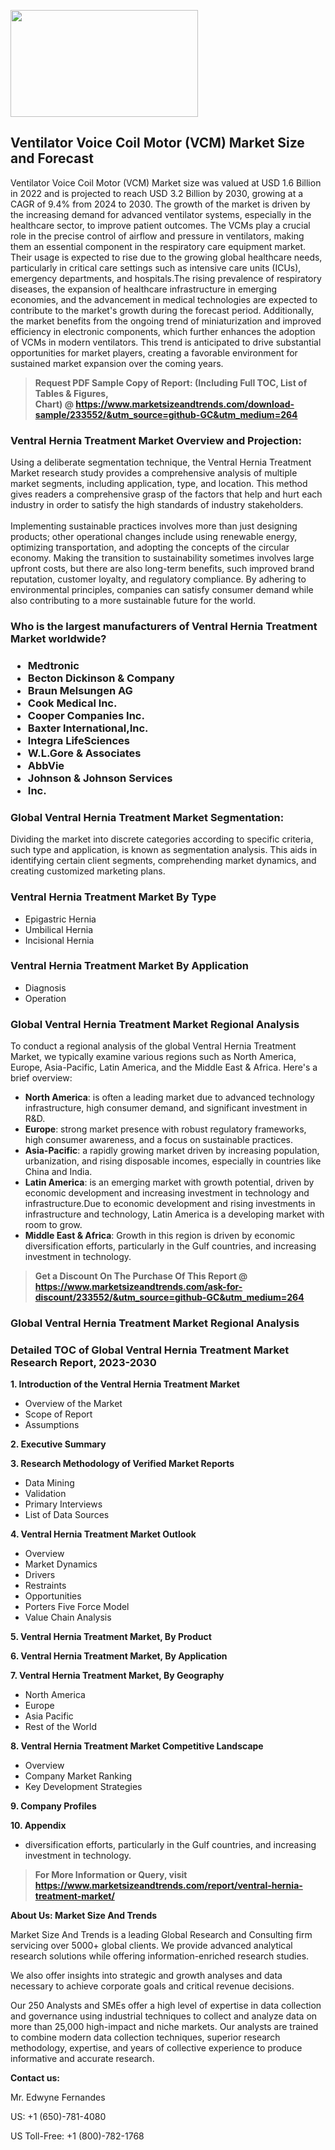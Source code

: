 <p><img class="alignnone size-medium wp-image-20088" src="https://ffe5etoiles.com/wp-content/uploads/2024/12/MST1-300x171.png" alt="" width="300" height="171" /></p><h2>Ventilator Voice Coil Motor (VCM) Market Size and Forecast</h2><p>Ventilator Voice Coil Motor (VCM) Market size was valued at USD 1.6 Billion in 2022 and is projected to reach USD 3.2 Billion by 2030, growing at a CAGR of 9.4% from 2024 to 2030. The growth of the market is driven by the increasing demand for advanced ventilator systems, especially in the healthcare sector, to improve patient outcomes. The VCMs play a crucial role in the precise control of airflow and pressure in ventilators, making them an essential component in the respiratory care equipment market. Their usage is expected to rise due to the growing global healthcare needs, particularly in critical care settings such as intensive care units (ICUs), emergency departments, and hospitals.The rising prevalence of respiratory diseases, the expansion of healthcare infrastructure in emerging economies, and the advancement in medical technologies are expected to contribute to the market's growth during the forecast period. Additionally, the market benefits from the ongoing trend of miniaturization and improved efficiency in electronic components, which further enhances the adoption of VCMs in modern ventilators. This trend is anticipated to drive substantial opportunities for market players, creating a favorable environment for sustained market expansion over the coming years.</p></p><blockquote id="" class=""><strong>Request PDF Sample Copy of Report: (Including Full TOC, List of Tables &amp; Figures, Chart)&nbsp;@&nbsp;<strong><a href="https://www.marketsizeandtrends.com/download-sample/233552/&utm_source=github-GC&utm_medium=264" target="_blank">https://www.marketsizeandtrends.com/download-sample/233552/&utm_source=github-GC&utm_medium=264</a></strong></strong></blockquote><h3 id="" class="">Ventral Hernia Treatment Market&nbsp;Overview and Projection:</h3><p id="" class="">Using a deliberate segmentation technique, the Ventral Hernia Treatment Market research study provides a comprehensive analysis of multiple market segments, including application, type, and location. This method gives readers a comprehensive grasp of the factors that help and hurt each industry in order to satisfy the high standards of industry stakeholders. <br /> <br />Implementing sustainable practices involves more than just designing products; other operational changes include using renewable energy, optimizing transportation, and adopting the concepts of the circular economy. Making the transition to sustainability sometimes involves large upfront costs, but there are also long-term benefits, such improved brand reputation, customer loyalty, and regulatory compliance. By adhering to environmental principles, companies can satisfy consumer demand while also contributing to a more sustainable future for the world.</p><h3 id="" class="">Who is the largest manufacturers of&nbsp;Ventral Hernia Treatment Market worldwide?</h3><h3 class=""><p><ul><li>Medtronic </li><li> Becton Dickinson & Company </li><li> Braun Melsungen AG </li><li> Cook Medical lnc. </li><li> Cooper Companies Inc. </li><li> Baxter lnternational,Inc. </li><li> lntegra LifeSciences </li><li> W.L.Gore & Associates </li><li> AbbVie </li><li> Johnson & Johnson Services </li><li> Inc.</li></ul></p></h3><h3 id="" class="">Global&nbsp;Ventral Hernia Treatment Market Segmentation:</h3><p id="" class="">Dividing the market into discrete categories according to specific criteria, such type and application, is known as segmentation analysis. This aids in identifying certain client segments, comprehending market dynamics, and creating customized marketing plans.</p><h3 id="" class="">Ventral Hernia Treatment Market&nbsp;By Type</h3><p><p><ul><li>Epigastric Hernia</li><li> Umbilical Hernia</li><li> Incisional Hernia</p></li></ul></p></p><h3 id="" class="">Ventral Hernia Treatment Market&nbsp;By Application</h3><p class=""><p><ul><li>Diagnosis</li><li> Operation</li></ul></p></p><h3 id="" class="">Global Ventral Hernia Treatment Market Regional Analysis</h3><p id="" class="">To conduct a regional analysis of the global Ventral Hernia Treatment Market, we typically examine various regions such as North America, Europe, Asia-Pacific, Latin America, and the Middle East &amp; Africa. Here's a brief overview:</p><ul><li><strong>North America</strong>: is often a leading market due to advanced technology infrastructure, high consumer demand, and significant investment in R&amp;D.</li><li><strong>Europe</strong>: strong market presence with robust regulatory frameworks, high consumer awareness, and a focus on sustainable practices.</li><li><strong>Asia-Pacific</strong>: a rapidly growing market driven by increasing population, urbanization, and rising disposable incomes, especially in countries like China and India.</li><li><strong>Latin America</strong>: is an emerging market with growth potential, driven by economic development and increasing investment in technology and infrastructure.Due to economic development and rising investments in infrastructure and technology, Latin America is a developing market with room to grow.</li><li><strong>Middle East &amp; Africa</strong>: Growth in this region is driven by economic diversification efforts, particularly in the Gulf countries, and increasing investment in technology.</li></ul><blockquote id="" class=""><strong>Get a Discount On The Purchase Of This Report @ <strong><a href="https://www.marketsizeandtrends.com/ask-for-discount/233552/&utm_source=github-GC&utm_medium=264" target="_blank">https://www.marketsizeandtrends.com/ask-for-discount/233552/&utm_source=github-GC&utm_medium=264</a></strong></strong></blockquote><h3 id="" class="">Global Ventral Hernia Treatment Market Regional Analysis</h3><h3 id="" class="">Detailed TOC of Global Ventral Hernia Treatment Market Research Report, 2023-2030</h3><p id="" class=""><strong>1. Introduction of the Ventral Hernia Treatment Market</strong></p><ul><li>Overview of the Market</li><li>Scope of Report</li><li>Assumptions</li></ul><p id="" class=""><strong>2. Executive Summary</strong></p><p id="" class=""><strong>3. Research Methodology of Verified Market Reports</strong></p><ul><li>Data Mining</li><li>Validation</li><li>Primary Interviews</li><li>List of Data Sources</li></ul><p id="" class=""><strong>4. Ventral Hernia Treatment Market Outlook</strong></p><ul><li>Overview</li><li>Market Dynamics</li><li>Drivers</li><li>Restraints</li><li>Opportunities</li><li>Porters Five Force Model</li><li>Value Chain Analysis</li></ul><p id="" class=""><strong>5. Ventral Hernia Treatment Market, By Product</strong></p><p id="" class=""><strong>6. Ventral Hernia Treatment Market, By Application</strong></p><p id="" class=""><strong>7. Ventral Hernia Treatment Market, By Geography</strong></p><ul><li>North America</li><li>Europe</li><li>Asia Pacific</li><li>Rest of the World</li></ul><p id="" class=""><strong>8. Ventral Hernia Treatment Market Competitive Landscape</strong></p><ul><li>Overview</li><li>Company Market Ranking</li><li>Key Development Strategies</li></ul><p id="" class=""><strong>9. Company Profiles</strong></p><p id="" class=""><strong>10. Appendix</strong></p><ul><li>diversification efforts, particularly in the Gulf countries, and increasing investment in technology.</li></ul><blockquote id="" class=""><strong>For More Information or Query, visit <strong><strong><a href="https://www.marketsizeandtrends.com/report/ventral-hernia-treatment-market/" target="_blank">https://www.marketsizeandtrends.com/report/ventral-hernia-treatment-market/</a></strong></strong></strong></blockquote><p id="" class=""><strong>About Us: Market Size And Trends</strong></p><p id="" class="">Market Size And Trends is a leading Global Research and Consulting firm servicing over 5000+ global clients. We provide advanced analytical research solutions while offering information-enriched research studies.</p><p id="" class="">We also offer insights into strategic and growth analyses and data necessary to achieve corporate goals and critical revenue decisions.</p><p id="" class="">Our 250 Analysts and SMEs offer a high level of expertise in data collection and governance using industrial techniques to collect and analyze data on more than 25,000 high-impact and niche markets. Our analysts are trained to combine modern data collection techniques, superior research methodology, expertise, and years of collective experience to produce informative and accurate research.</p><p id="" class=""><strong>Contact us:</strong></p><p id="" class="">Mr. Edwyne Fernandes</p><p id="" class="">US: +1 (650)-781-4080</p><p id="" class="">US Toll-Free: +1 (800)-782-1768</p>
